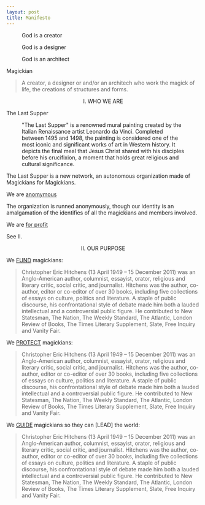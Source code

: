 ```yaml
---
layout: post
title: Manifesto
---
```


<figure>
  <figcaption>
    God is a creator
  </figcaption>
</figure>

<figure>
  <figcaption>
    God is a designer
  </figcaption>
</figure>

<figure>
  <figcaption>
    God is an architect
  </figcaption>
</figure>

Magickian

>A creator, a designer or and/or an architech who work the magick of life, the creations of structures and forms.

<center>I. WHO WE ARE</center>

The Last Supper

<figure>
  <figcaption>
    "The Last Supper" is a renowned mural painting created by the Italian Renaissance artist Leonardo da Vinci. Completed between 1495 and 1498, the painting is considered one of the most iconic and significant works of art in Western history. It depicts the final meal that Jesus Christ shared with his disciples before his crucifixion, a moment that holds great religious and cultural significance.
  </figcaption>
</figure>


The Last Supper is a new network, an autonomous organization made of Magickians for Magickians.


We are <u>anomymous</u>

The organization is runned anonymously, though our identity is an amalgamation of the identifies of all the magickians and members involved.


We are <u>for profit</u>

See II.


<center>II. OUR PURPOSE</center>

We [FUND](https://en.wikipedia.org/wiki/Christopher_Hitchens) magickians:

>Christopher Eric Hitchens (13 April 1949 – 15 December 2011) was an Anglo-American author, columnist, essayist, orator, religious and literary critic, social critic, and journalist. Hitchens was the author, co-author, editor or co-editor of over 30 books, including five collections of essays on culture, politics and literature. A staple of public discourse, his confrontational style of debate made him both a lauded intellectual and a controversial public figure. He contributed to New Statesman, The Nation, The Weekly Standard, The Atlantic, London Review of Books, The Times Literary Supplement, Slate, Free Inquiry and Vanity Fair.

We [PROTECT](https://en.wikipedia.org/wiki/Christopher_Hitchens) magickians:

>Christopher Eric Hitchens (13 April 1949 – 15 December 2011) was an Anglo-American author, columnist, essayist, orator, religious and literary critic, social critic, and journalist. Hitchens was the author, co-author, editor or co-editor of over 30 books, including five collections of essays on culture, politics and literature. A staple of public discourse, his confrontational style of debate made him both a lauded intellectual and a controversial public figure. He contributed to New Statesman, The Nation, The Weekly Standard, The Atlantic, London Review of Books, The Times Literary Supplement, Slate, Free Inquiry and Vanity Fair.

We [GUIDE](https://en.wikipedia.org/wiki/Christopher_Hitchens) magickians so they can [LEAD] the world:
>Christopher Eric Hitchens (13 April 1949 – 15 December 2011) was an Anglo-American author, columnist, essayist, orator, religious and literary critic, social critic, and journalist. Hitchens was the author, co-author, editor or co-editor of over 30 books, including five collections of essays on culture, politics and literature. A staple of public discourse, his confrontational style of debate made him both a lauded intellectual and a controversial public figure. He contributed to New Statesman, The Nation, The Weekly Standard, The Atlantic, London Review of Books, The Times Literary Supplement, Slate, Free Inquiry and Vanity Fair.